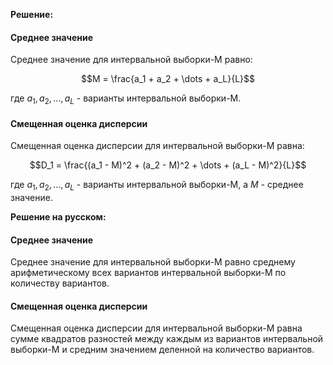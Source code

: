 

**Решение:**

#### Среднее значение 

Среднее значение для интервальной выборки-M равно:

$$M = \frac{a_1 + a_2 + \dots + a_L}{L}$$

где $a_1, a_2, \dots, a_L$ - варианты интервальной выборки-M.

#### Смещенная оценка дисперсии

Смещенная оценка дисперсии для интервальной выборки-M равна:

$$D_1 = \frac{(a_1 - M)^2 + (a_2 - M)^2 + \dots + (a_L - M)^2}{L}$$

где $a_1, a_2, \dots, a_L$ - варианты интервальной выборки-M, а $M$ - среднее значение.

**Решение на русском:**

#### Среднее значение 

Среднее значение для интервальной выборки-M равно среднему арифметическому всех вариантов интервальной выборки-M по количеству вариантов.

#### Смещенная оценка дисперсии

Смещенная оценка дисперсии для интервальной выборки-M равна сумме квадратов разностей между каждым из вариантов интервальной выборки-M и средним значением деленной на количество вариантов.